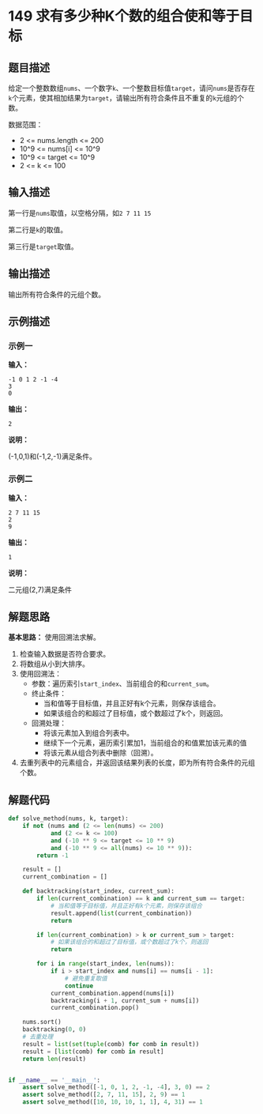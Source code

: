 # 149 求有多少种K个数的组合使和等于目标

## 题目描述

给定一个整数数组`nums`、一个数字`k`、一个整数目标值`target`，请问`nums`是否存在`k`个元素，使其相加结果为`target`，请输出所有符合条件且不重复的`k`元组的个数。

数据范围：
- 2 <= nums.length <= 200
- 10^9 <= nums[i] <= 10^9
- 10^9 <= target <= 10^9
- 2 <= k <= 100

## 输入描述

第一行是`nums`取值，以空格分隔，如`2 7 11 15`

第二行是`k`的取值。

第三行是`target`取值。

## 输出描述

输出所有符合条件的元组个数。

## 示例描述

### 示例一

**输入：**

```text
-1 0 1 2 -1 -4
3 
0
```

**输出：**

```text
2
```

**说明：**  

(-1,0,1)和(-1,2,-1)满足条件。

### 示例二

**输入：**

```text
2 7 11 15
2
9
```

**输出：**

```text
1
```

**说明：**  

二元组(2,7)满足条件

## 解题思路

**基本思路：** 使用回溯法求解。

1. 检查输入数据是否符合要求。
2. 将数组从小到大排序。   
3. 使用回溯法：
    - 参数：遍历索引`start_index`、当前组合的和`current_sum`。
    - 终止条件：
        - 当和值等于目标值，并且正好有k个元素，则保存该组合。
        - 如果该组合的和超过了目标值，或个数超过了k个，则返回。
    - 回溯处理：
        - 将该元素加入到组合列表中。
        - 继续下一个元素，遍历索引累加1，当前组合的和值累加该元素的值
        - 将该元素从组合列表中删除（回溯）。
4. 去重列表中的元素组合，并返回该结果列表的长度，即为所有符合条件的元组个数。

## 解题代码

```python
def solve_method(nums, k, target):
    if not (nums and (2 <= len(nums) <= 200)
            and (2 <= k <= 100)
            and (-10 ** 9 <= target <= 10 ** 9)
            and (-10 ** 9 <= all(nums) <= 10 ** 9)):
        return -1

    result = []
    current_combination = []

    def backtracking(start_index, current_sum):
        if len(current_combination) == k and current_sum == target:
            # 当和值等于目标值，并且正好有k个元素，则保存该组合
            result.append(list(current_combination))
            return

        if len(current_combination) > k or current_sum > target:
            # 如果该组合的和超过了目标值，或个数超过了k个，则返回
            return

        for i in range(start_index, len(nums)):
            if i > start_index and nums[i] == nums[i - 1]:
                # 避免重复取值
                continue
            current_combination.append(nums[i])
            backtracking(i + 1, current_sum + nums[i])
            current_combination.pop()

    nums.sort()
    backtracking(0, 0)
    # 去重处理
    result = list(set(tuple(comb) for comb in result))
    result = [list(comb) for comb in result]
    return len(result)


if __name__ == '__main__':
    assert solve_method([-1, 0, 1, 2, -1, -4], 3, 0) == 2
    assert solve_method([2, 7, 11, 15], 2, 9) == 1
    assert solve_method([10, 10, 10, 1, 1], 4, 31) == 1
```